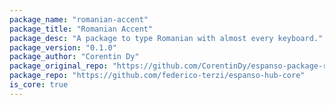 ```yaml
---
package_name: "romanian-accent"
package_title: "Romanian Accent"
package_desc: "A package to type Romanian with almost every keyboard."
package_version: "0.1.0"
package_author: "Corentin Dy"
package_original_repo: "https://github.com/CorentinDy/espanso-package-romanian-accent"
package_repo: "https://github.com/federico-terzi/espanso-hub-core"
is_core: true
---
```

